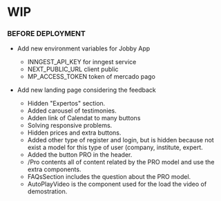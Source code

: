 # WIP

### BEFORE DEPLOYMENT
- Add new environment variables for Jobby App
  - INNGEST_API_KEY for inngest service
  - NEXT_PUBLIC_URL client public
  - MP_ACCESS_TOKEN token of mercado pago

- Add new landing page considering the feedback
  - Hidden "Expertos" section.
  - Added carousel of testimonies.
  - Adden link of Calendat to many buttons
  - Solving responsive problems.
  - Hidden prices and extra buttons.
  - Added other type of register and login, but is hidden because not exist a model for this type of user (company, institute, expert.
  - Added the button PRO in the header.
  - /Pro contents all of content related by the PRO model and use the extra components.
  - FAQsSection includes the question about the PRO model.
  - AutoPlayVideo is the component used for the load the video of demostration.